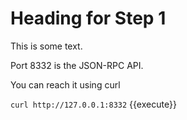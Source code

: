 # Heading for Step 1

This is some text.

Port 8332 is the JSON-RPC API.

You can reach it using curl

`curl http://127.0.0.1:8332`
{{execute}}

